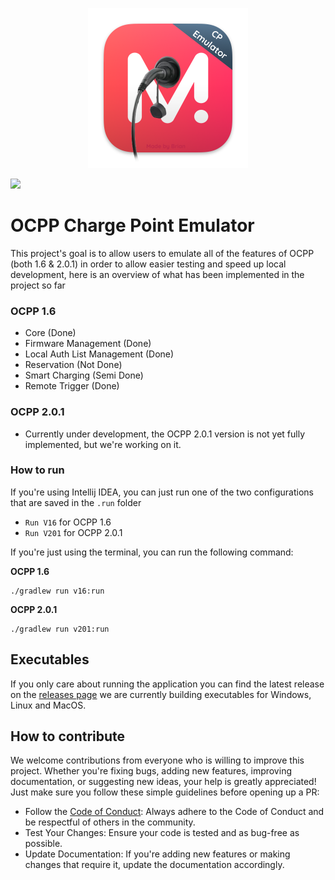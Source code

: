 <p align="center">
  <img src="./docs/icons/icon.png" alt="Logo" width="256">
</p>

<img src="https://img.shields.io/github/v/release/monta-app/ocpp-emulator"/>

# OCPP Charge Point Emulator

This project's goal is to allow users to emulate all of the features of OCPP (both 1.6 & 2.0.1) in order to allow
easier testing and speed up local development, here is an overview of what has been implemented in the project so
far

### OCPP 1.6

- Core (Done)
- Firmware Management (Done)
- Local Auth List Management (Done)
- Reservation (Not Done)
- Smart Charging (Semi Done)
- Remote Trigger (Done)

### OCPP 2.0.1

- Currently under development, the OCPP 2.0.1 version is not yet fully implemented, but we're working on it.

### How to run

If you're using Intellij IDEA, you can just run one of the two configurations that are saved in the `.run` folder

- `Run V16` for OCPP 1.6
- `Run V201` for OCPP 2.0.1

If you're just using the terminal, you can run the following command:

**OCPP 1.6**

```shell
./gradlew run v16:run
```

**OCPP 2.0.1**

```shell
./gradlew run v201:run
```

## Executables

If you only care about running the application you can find the latest release on
the [releases page](https://github.com/monta-app/ocpp-emulator/releases) we are currently building executables for
Windows, Linux and MacOS.

## How to contribute

We welcome contributions from everyone who is willing to improve this project. Whether you're fixing bugs, adding new
features, improving documentation, or suggesting new ideas, your help is greatly appreciated! Just make sure you
follow these simple guidelines before opening up a PR:

- Follow the [Code of Conduct](CODE_OF_CONDUCT.md): Always adhere to the Code of Conduct and be respectful of others
  in the community.
- Test Your Changes: Ensure your code is tested and as bug-free as possible.
- Update Documentation: If you're adding new features or making changes that require it, update the documentation
  accordingly.




